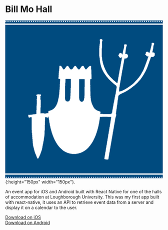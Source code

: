 # Bill Mo Hall

![Alt text](icon.jpg?raw=true "Icon"){:height="150px" width="150px"}.

An event app for iOS and Android built with React Native for one of the halls of accommodation at Loughborough University. This was my first app built with react-native, it uses an API to retrieve event data from a server and display it on a calendar to the user.

[Download on iOS](https://itunes.apple.com/us/app/bill-mo-hall/id1151526098?mt=8) <br />
[Download on Android](https://play.google.com/store/apps/details?id=com.billmo_app&hl=en_GB)
